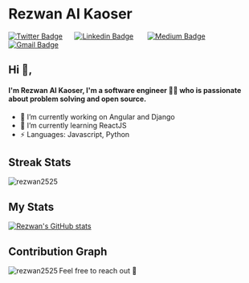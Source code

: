 
# Rezwan Al Kaoser 
[![Twitter Badge](https://img.shields.io/badge/-@rezwan2525-1ca0f1?style=flat-square&labelColor=1ca0f1&logo=twitter&logoColor=white&link=https://twitter.com/rezwan2525)](https://twitter.com/rezwan2525)&nbsp;&nbsp;&nbsp;&nbsp;&nbsp; [![Linkedin Badge](https://img.shields.io/badge/-rezwan2525-blue?style=flat-square&logo=Linkedin&logoColor=white&link=https://www.linkedin.com/in/rezwan2525/)](https://www.linkedin.com/in/rezwan2525/)  &nbsp;&nbsp;&nbsp;&nbsp;&nbsp;   [![Medium Badge](https://img.shields.io/badge/-@rezwan2525-03a57a?style=flat-square&labelColor=000000&logo=Medium&link=https://medium.com/@rezwan2525/)](https://medium.com/@rezwan2525/)   &nbsp;&nbsp;&nbsp;&nbsp;&nbsp; [![Gmail Badge](https://img.shields.io/badge/-rezwan2525@gmail.com-c14438?style=flat-square&logo=Gmail&logoColor=white&link=mailto:rezwan2525@gmail.com)](mailto:rezwan2525@gmail.com)&nbsp;&nbsp;&nbsp;&nbsp;&nbsp;

## Hi 👋, 
#### I'm Rezwan Al Kaoser, I'm a software engineer 👨‍💻 who is passionate about problem solving and open source.

- 🔭 I’m currently working on Angular and Django
- 🌱 I’m currently learning ReactJS
- ⚡ Languages: Javascript, Python

## Streak Stats
<img src="https://github-readme-streak-stats.herokuapp.com/?user=rezwan2525&theme=merko" alt="rezwan2525"  /> 

## My Stats
[![Rezwan's GitHub stats](https://github-readme-stats.vercel.app/api?username=rezwan2525&theme=merko)](https://github.com/rezwan2525/github-readme-stats&?theme=dark)

## Contribution Graph
<p><img align="left" src="https://activity-graph.herokuapp.com/graph?username=rezwan2525&theme=github" alt="rezwan2525" /></p> 

<p></p>

Feel free to reach out 💬

